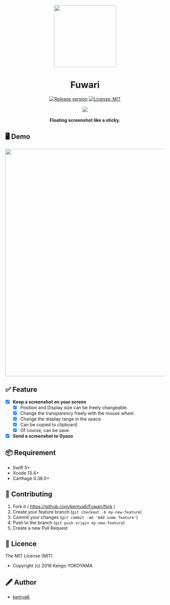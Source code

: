 <div align="center">
  <img src="https://user-images.githubusercontent.com/16918590/111069765-ee119500-8511-11eb-83c2-a45bf2aa40da.png" width="196px" />
  <h1>Fuwari</h1>
</div>

<div align="center">
<a href="https://github.com/kentya6/Fuwari/releases/latest"><img src="https://img.shields.io/github/release/kentya6/Fuwari.svg" alt="Release version"></a>
<a href="https://github.com/kentya6/Fuwari/blob/master/LICENSE"><img src="https://img.shields.io/badge/license-MIT-green.svg" alt="License: MIT"></a>
</div>

<br>

<div align="center">
  <a href="https://apps.apple.com/app/fuwari/id1187652334">
    <img src="https://fuwari-app.com/images/download_on_the_appstore.svg"/>
  </a>
</div>

<br>

<div align="center">
  <strong>Floating screenshot like a sticky.</strong>
</div>

## 🖥 Demo

<p align="center" >
<img src="https://fuwari-app.com/images/fuwari_demo_1.0.0.gif" width="720px" />
</p>

## ✅ Feature

* [x] **Keep a screenshot on your screen**
  * [x] Position and Display size can be freely changeable.
  * [x] Change the transparency freely with the mouse wheel.
  * [x] Change the display range in the space.
  * [x] Can be copied to clipboard.
  * [x] Of course, can be save.
* [x] **Send a screenshot to Gyazo**

## 📦 Requirement

* Swift 5+
* Xcode 13.4+
* Carthage 0.38.0+

## 🤝 Contributing

1. Fork it ( <https://github.com/kentya6/Fuwari/fork> )
2. Create your feature branch (`git checkout -b my-new-feature`)
3. Commit your changes (`git commit -am 'Add some feature'`)
4. Push to the branch (`git push origin my-new-feature`)
5. Create a new Pull Request

## 🎫 Licence

The MIT License (MIT)

* Copyright (c) 2016 Kengo YOKOYAMA

## 🖋 Author

* [kentya6](https://github.com/kentya6)
